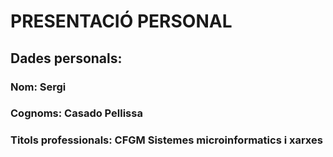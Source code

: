 # PRESENTACIÓ PERSONAL

## Dades personals:

### Nom: Sergi
### Cognoms: Casado Pellissa
### Titols professionals: CFGM Sistemes microinformatics i xarxes


